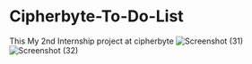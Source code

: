 # Cipherbyte-To-Do-List
This My 2nd Internship project at cipherbyte 
![Screenshot (31)](https://github.com/MuhammadTayyab74/Cipherbyte-To-Do-List/assets/164275737/3960f11b-fd0b-448c-b890-9d6989d2572b)
![Screenshot (32)](https://github.com/MuhammadTayyab74/Cipherbyte-To-Do-List/assets/164275737/42d0d0e2-e296-4d3a-a6fe-df4572346958)

